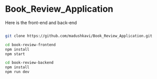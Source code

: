 # Book_Review_Application
Here is the front-end and back-end

```bash

git clone https://github.com/madushkavi/Book_Review_Application.git

cd book-review-frontend
npm install
npm start

cd book-review-backend
npm install
npm run dev

